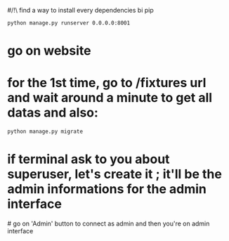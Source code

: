 #/!\ find a way to install every dependencies bi pip

```python manage.py runserver 0.0.0.0:8001```
# go on website
# for the 1st time, go to /fixtures url and wait around a minute to get all datas and also:
```python manage.py migrate```
# if terminal ask to you about superuser, let's create it ; it'll be the admin informations for the admin interface
# go on 'Admin' button to connect as admin and then you're on admin interface

